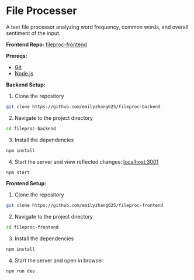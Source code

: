 # File Processer

A text file processor analyzing word frequency, common words, and overall sentiment of the input.

**Frontend Repo:** [fileproc-frontend](https://github.com/emilyzhang625/fileproc-frontend)

**Prereqs:**

- [Git](https://git-scm.com/)
- [Node.js](https://nodejs.org/)

**Backend Setup:**

1. Clone the repository

```bash
git clone https://github.com/emilyzhang625/fileproc-backend
```

2. Navigate to the project directory

```bash
cd fileproc-backend
```

3. Install the dependencies

```bash
npm install
```

4. Start the server and view reflected changes: [localhost:3001](http://localhost:3001/)

```bash
npm start
```

**Frontend Setup:**

1. Clone the repository

```bash
git clone https://github.com/emilyzhang625/fileproc-frontend
```

2. Navigate to the project directory

```bash
cd fileproc-frontend
```

3. Install the dependencies

```bash
npm install
```

4. Start the server and open in browser

```bash
npm run dev
```
